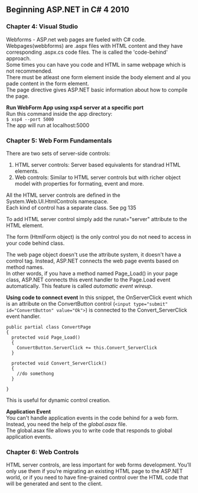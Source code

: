 ## Beginning ASP.NET in C# 4 2010

### Chapter 4: Visual Studio  
Webforms - ASP.net web pages are fueled with C# code.
Webpages(webbforms) are .aspx files with HTML content and they have corresponding .aspx.cs code files. The is called the 'code-behind' approach.  
Some times you can have you code and HTML in same webpage which is not recommended.   
There must be atleast one form element inside the body element and al you pade content in the form element.  
The page directive gives ASP.NET basic information about how to compile the page.   

**Run WebForm App using xsp4 server at a specific port**  
Run this command inside the app directory:  
`$ xsp4 --port 5000`  
The app will run at localhost:5000  

### Chapter 5: Web Form Fundamentals
There are two sets of server-side controls:  
1. HTML server controls: Server based equivalents for standrad HTML elements.     
2. Web controls: Similar to HTML server controls but with richer object model with properties for formating, event and more.  

All the HTML server controls are defined in the System.Web.UI.HtmlControls namespace.  
Each kind of control has a separate class.  See pg 135

To add HTML server control simply add the runat="server" attribute to the HTML element.

The form (HtmlForm object) is the only control you do not need to access in your code behind class.

The web page object doesn't use the attribute system, it doesn't have a control tag. Instead, ASP.NET connects the web page events based on method names.  
In other words, if you have a method named Page_Load() in your page class, ASP.NET connects this event handler to the Page.Load event automatically. This feature is called _automatic event wireup_.

**Using code to connect event**
In this snippet, the OnServerClick event which is an attribute on the ConvertButton control (`<input type="submit" id="ConvertButton" value="Ok">`) is connected to the Convert_ServerClick event handler.  
```
public partial class ConvertPage
{
  protected void Page_Load()
  {
    ConvertButton.ServerClick += this.Convert_ServerClick
  }

  protected void Convert_ServerClick()
  {
    //do somethong
  }

}
```
This is useful for dynamic control creation.  

**Application Event**  
You can't handle application events in the code behind for a web form. Instead, you need the help of the _global.asax_ file.   
The global.asax file allows you to write code that responds to global application events.  

### Chapter 6: Web Controls
HTML server controls, are less important for web forms development.
You’ll only use them if you’re migrating an existing HTML page to the ASP.NET world,
or if you need to have fine-grained control over the HTML code that will be generated and sent to
the client.  
